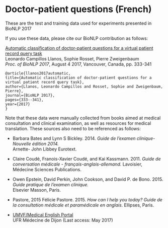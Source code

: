 # Doctor-patient questions (French)

These are the test and training data used for experiments presented in BioNLP 2017

If you use these data, please cite our BioNLP contribution as follows:

   [Automatic classification of doctor-patient questions for a virtual patient record query task](http://www.aclweb.org/anthology/W17-2343)  
Leonardo Campillos Llanos, Sophie Rosset, Pierre Zweigenbaum   
*Proc. of BioNLP 2017*, August 4 2017, Vancouver, Canada, pp. 333-341   

  ```
  @article{llanos2017automatic,   
  title={Automatic classification of doctor-patient questions for a virtual patient record query task},  
  author={Llanos, Leonardo Campillos and Rosset, Sophie and Zweigenbaum, Pierre},   
  journal={BioNLP 2017},   
  pages={333--341},   
  year={2017}   
  }
  ```

   Note that these data were manually collected from books aimed at medical consultation and clinical examination, as well as resources for medical translation. These sources also need to be referenced as follows: 

   * Barbara Bates and Lynn S Bickley. 2014. 
   *Guide de l’examen clinique-Nouvelle édition 2014.*  
   Arnette- John Libbey Eurotext.
   
   * Claire Coudé, Franois-Xavier Coudé, and Kai Kassmann. 2011. 
   *Guide de conversation médicale - français-anglais-allemand.* 
   Lavoisier, Médecine Sciences Publications.

   * Owen Epstein, David Perkin, John Cookson, and David P. de Bono. 2015. 
   *Guide pratique de l’examen clinique.*  
   Elsevier Masson, Paris.
   
   * Pastore, 2015 Félicie Pastore. 2015. 
   *How can I help you today? Guide de la consultation médicale et paramédicale en anglais*. 
   Ellipses, Paris.

   * [UMVF/Medical English Portal](http://anglaismedical.u-bourgogne.fr/)  
   UFR Médecine de Dijon (Last access: May 2017)
